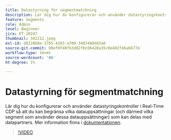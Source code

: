 ```yaml
---
title: Datastyrning för segmentmatchning
description: Lär dig hur du konfigurerar och använder datastyringskontroller i Real-Time CDP så att du kan begränsa vilka datauppsättningar (och därför vilka segment som använder dessa datauppsättningar... (Beskrivningar ska vara mellan 60 och 160 tecken).
feature: Segments
role: Admin
level: Beginner
jira: KT-10247
thumbnail: 342212.jpeg
exl-id: d822868e-1765-4203-a700-3487460dd3a0
source-git-commit: 00ef0f40fb3d82f0c06428a35c0e402f46ab6774
workflow-type: tm+mt
source-wordcount: '86'
ht-degree: 1%

---
```


# Datastyrning för segmentmatchning

Lär dig hur du konfigurerar och använder datastyringskontroller i Real-Time CDP så att du kan begränsa vilka datauppsättningar (och därmed vilka segment som använder dessa datauppsättningar) som kan delas med datapartners. Mer information finns i [dokumentationen](https://experienceleague.adobe.com/docs/experience-platform/segmentation/ui/segment-match/overview.html?lang=sv).

>[!VIDEO](https://video.tv.adobe.com/v/342212/?learn=on)
